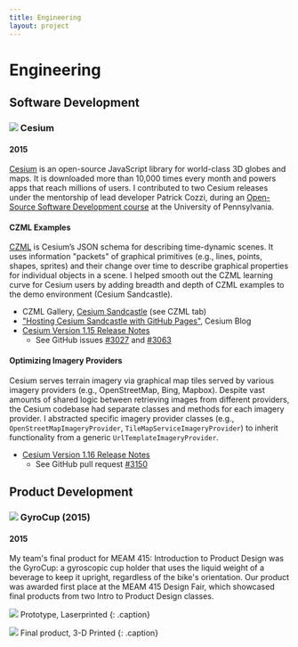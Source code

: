 ```yaml
---
title: Engineering
layout: project
---
```

# Engineering

## Software Development

### ![][5] Cesium
#### 2015

[Cesium][6] is an open-source JavaScript library for world-class 3D globes and maps. It is downloaded more than 10,000 times every month and powers apps that reach millions of users. I contributed to two Cesium releases under the mentorship of lead developer Patrick Cozzi, during an [Open-Source Software Development course][9] at the University of Pennsylvania.

#### CZML Examples

[CZML][8] is Cesium’s JSON schema for describing time-dynamic scenes. It uses information "packets" of graphical primitives (e.g., lines, points, shapes, sprites) and their change over time to describe graphical properties for individual objects in a scene. I helped smooth out the CZML learning curve for Cesium users by adding breadth and depth of CZML examples to the demo environment (Cesium Sandcastle).

- CZML Gallery, [Cesium Sandcastle][7] (see CZML tab)
- ["Hosting Cesium Sandcastle with GitHub Pages"][3], Cesium Blog
- [Cesium Version 1.15 Release Notes][10]
  - See GitHub issues [#3027][14] and [#3063][13]

#### Optimizing Imagery Providers

Cesium serves terrain imagery via graphical map tiles served by various imagery providers (e.g., OpenStreetMap, Bing, Mapbox). Despite vast amounts of shared logic between retrieving images from different providers, the Cesium codebase had separate classes and methods for each imagery provider. I abstracted specific imagery provider classes (e.g., `OpenStreetMapImageryProvider`, `TileMapServiceImageryProvider`) to inherit functionality from a generic `UrlTemplateImageryProvider`.

- [Cesium Version 1.16 Release Notes][12]
  - See GitHub pull request [#3150][11]

## Product Development

### ![][15] GyroCup (2015)
#### 2015

My team's final product for MEAM 415: Introduction to Product Design was the GyroCup: a gyroscopic cup holder that uses the liquid weight of a beverage to keep it upright, regardless of the bike's orientation. Our product was awarded first place at the MEAM 415 Design Fair, which showcased final products from two Intro to Product Design classes.

![][16]
Prototype, Laserprinted
{: .caption}

![][17]
Final product, 3-D Printed
{: .caption}

[1]: https://docs.google.com/presentation/d/1B3TKKrlR3Cv7rHPrFh6q_cm9WRHjiUvoXqldixDYwtw/edit?usp=sharing
[2]: http://cesiumjs.org/2015/09/29/Collaboration-with-University-of-Pennsylvania/
[3]: http://cesiumjs.org/2015/10/07/Hosting-Cesium-Sandcastle-with-GitHub-pages/
[4]: http://cesiumjs.org/2015/11/02/Cesium-version-1.15-released/
[5]: /assets/images/cesium-logo.jpg
[6]: https://cesium.com/
[7]: http://cesiumjs.org/Cesium/Apps/Sandcastle/index.html
[8]: https://github.com/AnalyticalGraphicsInc/czml-writer/wiki/CZML-Guide
[9]: https://cesium.com/blog/2015/09/29/collaboration-with-university-of-pennsylvania/
[10]: https://cesium.com/blog/2015/11/02/cesium-version-1.15-released/
[11]: https://github.com/AnalyticalGraphicsInc/cesium/pull/3150
[12]: https://github.com/AnalyticalGraphicsInc/cesium/blob/1.18/CHANGES.md
[13]: https://github.com/AnalyticalGraphicsInc/cesium/issues/3063
[14]: https://github.com/AnalyticalGraphicsInc/cesium/issues/3027
[15]: /assets/images/gyrocup-logo.jpg
[16]: /assets/images/gyrocup-prototype.jpg
[17]: /assets/images/gyrocup-final.jpg
[18]: /assets/images/gyrocup-logo-full.png
